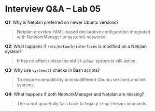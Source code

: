 # Interview Q&A – Lab 05

**Q1:** Why is Netplan preferred on newer Ubuntu versions?
> Netplan provides YAML-based declarative configuration integrated with NetworkManager or systemd-networkd.

**Q2:** What happens if `/etc/network/interfaces` is modified on a Netplan system?
> It has no effect unless the old `ifupdown` system is still active.

**Q3:** Why use `systemctl` checks in Bash scripts?
> To ensure compatibility across different Ubuntu versions and init systems.

**Q4:** What happens if both NetworkManager and Netplan are missing?
> The script gracefully falls back to legacy `ifup/ifdown` commands.
